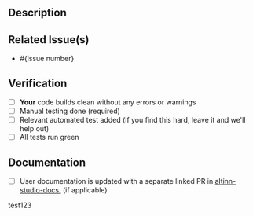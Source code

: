 <!--- Provide a general summary of your changes in the Title above -->

## Description
<!--- Describe your changes in detail -->

## Related Issue(s)
- #{issue number}

## Verification
- [ ] **Your** code builds clean without any errors or warnings
- [ ] Manual testing done (required)
- [ ] Relevant automated test added (if you find this hard, leave it and we'll help out)
- [ ] All tests run green

## Documentation
- [ ] User documentation is updated with a separate linked PR in [altinn-studio-docs.](https://github.com/Altinn/altinn-studio-docs) (if applicable)

test123